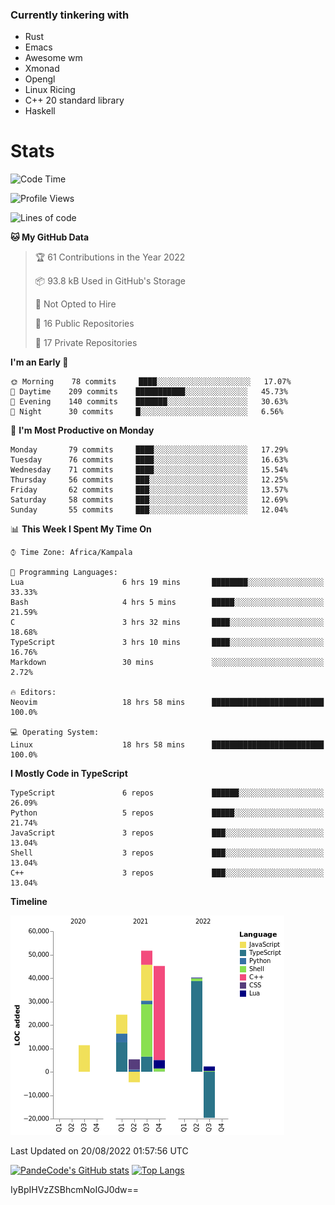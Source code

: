 ### Currently tinkering with
 - Rust
 - Emacs
 - Awesome wm
 - Xmonad
 - Opengl
 - Linux Ricing
 - C++ 20 standard library
 - Haskell

# Stats
<!--START_SECTION:waka-->
![Code Time](http://img.shields.io/badge/Code%20Time-284%20hrs%2044%20mins-blue)

![Profile Views](http://img.shields.io/badge/Profile%20Views-0-blue)

![Lines of code](https://img.shields.io/badge/From%20Hello%20World%20I%27ve%20Written-156%20Thousand%20lines%20of%20code-blue)

**🐱 My GitHub Data** 

> 🏆 61 Contributions in the Year 2022
 > 
> 📦 93.8 kB Used in GitHub's Storage 
 > 
> 🚫 Not Opted to Hire
 > 
> 📜 16 Public Repositories 
 > 
> 🔑 17 Private Repositories  
 > 
**I'm an Early 🐤** 

```text
🌞 Morning    78 commits     ████░░░░░░░░░░░░░░░░░░░░░   17.07% 
🌆 Daytime    209 commits    ███████████░░░░░░░░░░░░░░   45.73% 
🌃 Evening    140 commits    ███████░░░░░░░░░░░░░░░░░░   30.63% 
🌙 Night      30 commits     █░░░░░░░░░░░░░░░░░░░░░░░░   6.56%

```
📅 **I'm Most Productive on Monday** 

```text
Monday       79 commits     ████░░░░░░░░░░░░░░░░░░░░░   17.29% 
Tuesday      76 commits     ████░░░░░░░░░░░░░░░░░░░░░   16.63% 
Wednesday    71 commits     ████░░░░░░░░░░░░░░░░░░░░░   15.54% 
Thursday     56 commits     ███░░░░░░░░░░░░░░░░░░░░░░   12.25% 
Friday       62 commits     ███░░░░░░░░░░░░░░░░░░░░░░   13.57% 
Saturday     58 commits     ███░░░░░░░░░░░░░░░░░░░░░░   12.69% 
Sunday       55 commits     ███░░░░░░░░░░░░░░░░░░░░░░   12.04%

```


📊 **This Week I Spent My Time On** 

```text
⌚︎ Time Zone: Africa/Kampala

💬 Programming Languages: 
Lua                      6 hrs 19 mins       ████████░░░░░░░░░░░░░░░░░   33.33% 
Bash                     4 hrs 5 mins        █████░░░░░░░░░░░░░░░░░░░░   21.59% 
C                        3 hrs 32 mins       ████░░░░░░░░░░░░░░░░░░░░░   18.68% 
TypeScript               3 hrs 10 mins       ████░░░░░░░░░░░░░░░░░░░░░   16.76% 
Markdown                 30 mins             ░░░░░░░░░░░░░░░░░░░░░░░░░   2.72%

🔥 Editors: 
Neovim                   18 hrs 58 mins      █████████████████████████   100.0%

💻 Operating System: 
Linux                    18 hrs 58 mins      █████████████████████████   100.0%

```

**I Mostly Code in TypeScript** 

```text
TypeScript               6 repos             ██████░░░░░░░░░░░░░░░░░░░   26.09% 
Python                   5 repos             █████░░░░░░░░░░░░░░░░░░░░   21.74% 
JavaScript               3 repos             ███░░░░░░░░░░░░░░░░░░░░░░   13.04% 
Shell                    3 repos             ███░░░░░░░░░░░░░░░░░░░░░░   13.04% 
C++                      3 repos             ███░░░░░░░░░░░░░░░░░░░░░░   13.04%

```


**Timeline**

![Chart not found](https://raw.githubusercontent.com/PandeCode/PandeCode/main/charts/bar_graph.png) 


 Last Updated on 20/08/2022 01:57:56 UTC
<!--END_SECTION:waka-->
[![PandeCode's GitHub stats](https://github-readme-stats.vercel.app/api?username=PandeCode&theme=dracula&hide_border=true&show_icons=true)](https://github.com/anuraghazra/github-readme-stats)
[![Top Langs](https://github-readme-stats.vercel.app/api/top-langs/?username=PandeCode&layout=compact&theme=dracula&hide_border=true)](https://github.com/anuraghazra/github-readme-stats)

IyBpIHVzZSBhcmNoIGJ0dw==
